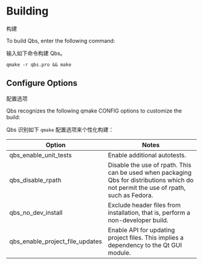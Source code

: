# Building

构建

To build Qbs, enter the following command:

输入如下命令构建 Qbs。

```
qmake -r qbs.pro && make
```

## Configure Options

配置选项

Qbs recognizes the following qmake CONFIG options to customize the build:

Qbs 识别如下 `qmake` 配置选项来个性化构建：

| Option | Notes |
|--------|-------|
| qbs_enable_unit_tests | Enable additional autotests. |
| qbs_disable_rpath | Disable the use of rpath. This can be used when packaging Qbs for distributions which do not permit the use of rpath, such as Fedora. |
| qbs_no_dev_install | Exclude header files from installation, that is, perform a non-developer build. |
| qbs_enable_project_file_updates | Enable API for updating project files. This implies a dependency to the Qt GUI module. |


